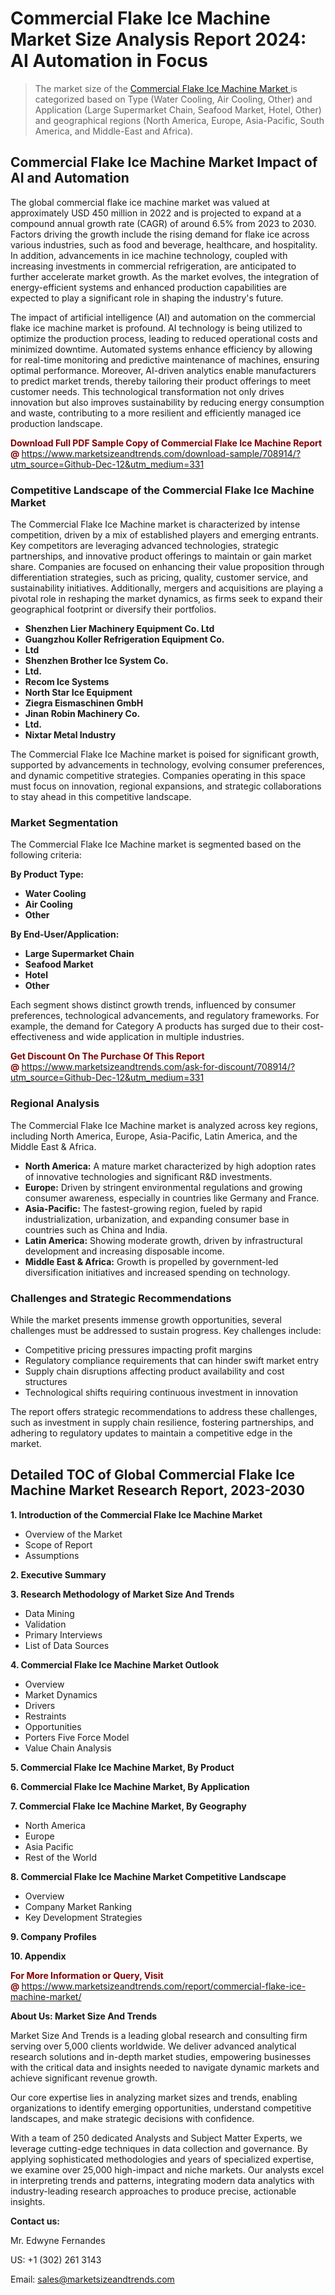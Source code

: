 <H1>Commercial Flake Ice Machine Market Size Analysis Report 2024: AI Automation in Focus</H1><blockquote><p>The market size of the <a href="https://www.marketsizeandtrends.com/download-sample/708914/?utm_source=Github-Dec-12&amp;utm_medium=331" target="_blank">Commercial Flake Ice Machine Market </a>is categorized based on Type (Water Cooling, Air Cooling, Other) and Application (Large Supermarket Chain, Seafood Market, Hotel, Other) and geographical regions (North America, Europe, Asia-Pacific, South America, and Middle-East and Africa).</p></blockquote><p><h2>Commercial Flake Ice Machine Market Impact of AI and Automation</h2><p>The global commercial flake ice machine market was valued at approximately USD 450 million in 2022 and is projected to expand at a compound annual growth rate (CAGR) of around 6.5% from 2023 to 2030. Factors driving the growth include the rising demand for flake ice across various industries, such as food and beverage, healthcare, and hospitality. In addition, advancements in ice machine technology, coupled with increasing investments in commercial refrigeration, are anticipated to further accelerate market growth. As the market evolves, the integration of energy-efficient systems and enhanced production capabilities are expected to play a significant role in shaping the industry's future.</p><p>The impact of artificial intelligence (AI) and automation on the commercial flake ice machine market is profound. AI technology is being utilized to optimize the production process, leading to reduced operational costs and minimized downtime. Automated systems enhance efficiency by allowing for real-time monitoring and predictive maintenance of machines, ensuring optimal performance. Moreover, AI-driven analytics enable manufacturers to predict market trends, thereby tailoring their product offerings to meet customer needs. This technological transformation not only drives innovation but also improves sustainability by reducing energy consumption and waste, contributing to a more resilient and efficiently managed ice production landscape.</p></p><p><strong><span style="color: #800000;">Download Full PDF Sample Copy of Commercial Flake Ice Machine Report @</span>&nbsp;</strong><a href="https://www.marketsizeandtrends.com/download-sample/708914/?utm_source=Github-Dec-12&amp;utm_medium=331">https://www.marketsizeandtrends.com/download-sample/708914/?utm_source=Github-Dec-12&amp;utm_medium=331</a></p><h3>Competitive Landscape of the Commercial Flake Ice Machine Market</h3><p>The Commercial Flake Ice Machine market is characterized by intense competition, driven by a mix of established players and emerging entrants. Key competitors are leveraging advanced technologies, strategic partnerships, and innovative product offerings to maintain or gain market share. Companies are focused on enhancing their value proposition through differentiation strategies, such as pricing, quality, customer service, and sustainability initiatives. Additionally, mergers and acquisitions are playing a pivotal role in reshaping the market dynamics, as firms seek to expand their geographical footprint or diversify their portfolios.</p><p><strong><p><ul><li>Shenzhen Lier Machinery Equipment Co. Ltd </li><li> Guangzhou Koller Refrigeration Equipment Co. </li><li> Ltd </li><li> Shenzhen Brother Ice System Co. </li><li> Ltd. </li><li> Recom Ice Systems </li><li> North Star Ice Equipment </li><li> Ziegra Eismaschinen GmbH </li><li> Jinan Robin Machinery Co. </li><li> Ltd. </li><li> Nixtar Metal Industry</p></li></ul></p></strong></p><p>The Commercial Flake Ice Machine market is poised for significant growth, supported by advancements in technology, evolving consumer preferences, and dynamic competitive strategies. Companies operating in this space must focus on innovation, regional expansions, and strategic collaborations to stay ahead in this competitive landscape.</p><h3>Market Segmentation</h3><p>The Commercial Flake Ice Machine market is segmented based on the following criteria:</p><p><strong>By Product Type:</strong></p><p><strong><p><ul><li>Water Cooling </li><li> Air Cooling </li><li> Other</p></li></ul></p></strong></p><p><strong>By End-User/Application:</strong></p><p><strong><p><ul><li>Large Supermarket Chain </li><li> Seafood Market </li><li> Hotel </li><li> Other</p></li></ul></p></strong></p><p>Each segment shows distinct growth trends, influenced by consumer preferences, technological advancements, and regulatory frameworks. For example, the demand for Category A products has surged due to their cost-effectiveness and wide application in multiple industries.</p><p><strong><span style="color: #800000;">Get Discount On The Purchase Of This Report @&nbsp;</span></strong><a href="https://www.marketsizeandtrends.com/ask-for-discount/708914/?utm_source=Github-Dec-12&amp;utm_medium=331">https://www.marketsizeandtrends.com/ask-for-discount/708914/?utm_source=Github-Dec-12&amp;utm_medium=331</a></p><h3>Regional Analysis</h3><p>The Commercial Flake Ice Machine market is analyzed across key regions, including North America, Europe, Asia-Pacific, Latin America, and the Middle East &amp; Africa.</p><ul><li><strong>North America:</strong> A mature market characterized by high adoption rates of innovative technologies and significant R&amp;D investments.</li><li><strong>Europe:</strong> Driven by stringent environmental regulations and growing consumer awareness, especially in countries like Germany and France.</li><li><strong>Asia-Pacific:</strong> The fastest-growing region, fueled by rapid industrialization, urbanization, and expanding consumer base in countries such as China and India.</li><li><strong>Latin America:</strong> Showing moderate growth, driven by infrastructural development and increasing disposable income.</li><li><strong>Middle East &amp; Africa:</strong> Growth is propelled by government-led diversification initiatives and increased spending on technology.</li></ul><h3>Challenges and Strategic Recommendations</h3><p>While the market presents immense growth opportunities, several challenges must be addressed to sustain progress. Key challenges include:</p><ul><li>Competitive pricing pressures impacting profit margins</li><li>Regulatory compliance requirements that can hinder swift market entry</li><li>Supply chain disruptions affecting product availability and cost structures</li><li>Technological shifts requiring continuous investment in innovation</li></ul><p>The report offers strategic recommendations to address these challenges, such as investment in supply chain resilience, fostering partnerships, and adhering to regulatory updates to maintain a competitive edge in the market.</p><h2>Detailed TOC of Global Commercial Flake Ice Machine Market Research Report, 2023-2030</h2><p><strong>1. Introduction of the Commercial Flake Ice Machine Market</strong></p><ul><li>Overview of the Market</li><li>Scope of Report</li><li>Assumptions&nbsp;</li></ul><p><strong>2. Executive Summary</strong></p><p><strong>3. Research Methodology of <strong>Market Size And Trends</strong></strong></p><ul><li>Data Mining</li><li>Validation</li><li>Primary Interviews</li><li>List of Data Sources&nbsp;</li></ul><p><strong>4. Commercial Flake Ice Machine Market Outlook</strong></p><ul><li>Overview</li><li>Market Dynamics</li><li>Drivers</li><li>Restraints</li><li>Opportunities</li><li>Porters Five Force Model</li><li>Value Chain Analysis&nbsp;</li></ul><p><strong>5. Commercial Flake Ice Machine Market, By Product</strong></p><p><strong>6. Commercial Flake Ice Machine Market, By Application</strong></p><p><strong>7. Commercial Flake Ice Machine Market, By Geography</strong></p><ul><li>North America</li><li>Europe</li><li>Asia Pacific</li><li>Rest of the World&nbsp;</li></ul><p><strong>8. Commercial Flake Ice Machine Market Competitive Landscape</strong></p><ul><li>Overview</li><li>Company Market Ranking</li><li>Key Development Strategies&nbsp;</li></ul><p><strong>9. Company Profiles</strong></p><p><strong>10. Appendix</strong></p><p><strong><span style="color: #800000;">For More Information or Query, Visit @&nbsp;</span></strong><a href="https://www.marketsizeandtrends.com/report/commercial-flake-ice-machine-market/">https://www.marketsizeandtrends.com/report/commercial-flake-ice-machine-market/</a></p><p></p><p><strong>About Us:&nbsp;Market Size And Trends</strong></p><p>Market Size And Trends&nbsp;is a leading global research and consulting firm serving over 5,000 clients worldwide. We deliver advanced analytical research solutions and in-depth market studies, empowering businesses with the critical data and insights needed to navigate dynamic markets and achieve significant revenue growth.</p><p>Our core expertise lies in analyzing market sizes and trends, enabling organizations to identify emerging opportunities, understand competitive landscapes, and make strategic decisions with confidence.</p><p>With a team of 250 dedicated Analysts and Subject Matter Experts, we leverage cutting-edge techniques in data collection and governance. By applying sophisticated methodologies and years of specialized expertise, we examine over 25,000 high-impact and niche markets. Our analysts excel in interpreting trends and patterns, integrating modern data analytics with industry-leading research approaches to produce precise, actionable insights.</p><p><strong>Contact us:</strong></p><p>Mr. Edwyne Fernandes</p><p>US: +1 (302) 261 3143</p><p>Email: <a href="mailto:sales@marketsizeandtrends.com">sales@marketsizeandtrends.com</a>&nbsp;</p>
